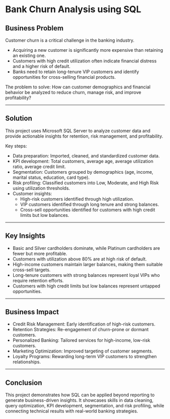 # Bank Churn Analysis using SQL  

## Business Problem  
Customer churn is a critical challenge in the banking industry.  
- Acquiring a new customer is significantly more expensive than retaining an existing one.  
- Customers with high credit utilization often indicate financial distress and a higher risk of default.  
- Banks need to retain long-tenure VIP customers and identify opportunities for cross-selling financial products.  

The problem to solve: How can customer demographics and financial behavior be analyzed to reduce churn, manage risk, and improve profitability?  

---

## Solution  
This project uses Microsoft SQL Server to analyze customer data and provide actionable insights for retention, risk management, and profitability.  

Key steps:  
- Data preparation: Imported, cleaned, and standardized customer data.  
- KPI development: Total customers, average age, average utilization ratio, average credit limit.  
- Segmentation: Customers grouped by demographics (age, income, marital status, education, card type).  
- Risk profiling: Classified customers into Low, Moderate, and High Risk using utilization thresholds.  
- Customer insights:  
  - High-risk customers identified through high utilization.  
  - VIP customers identified through long tenure and strong balances.  
  - Cross-sell opportunities identified for customers with high credit limits but low balances.  

---

## Key Insights  
- Basic and Silver cardholders dominate, while Platinum cardholders are fewer but more profitable.  
- Customers with utilization above 80% are at high risk of default.  
- High-income customers maintain larger balances, making them suitable cross-sell targets.  
- Long-tenure customers with strong balances represent loyal VIPs who require retention efforts.  
- Customers with high credit limits but low balances represent untapped opportunities.  

---

## Business Impact  
- Credit Risk Management: Early identification of high-risk customers.  
- Retention Strategies: Re-engagement of churn-prone or dormant customers.  
- Personalized Banking: Tailored services for high-income, low-risk customers.  
- Marketing Optimization: Improved targeting of customer segments.  
- Loyalty Programs: Rewarding long-term VIP customers to strengthen relationships.  

---

## Conclusion  
This project demonstrates how SQL can be applied beyond reporting to generate business-driven insights. It showcases skills in data cleaning, query optimization, KPI development, segmentation, and risk profiling, while connecting technical results with real-world banking strategies.  
  
